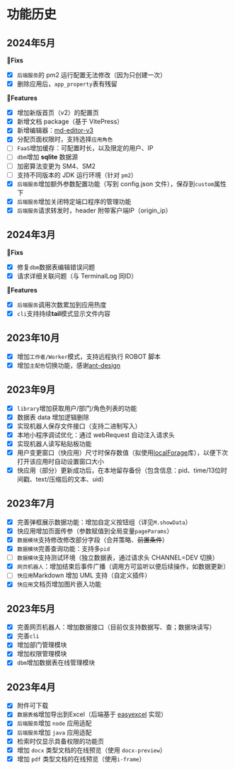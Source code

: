 # 功能历史

## 2024年5月
**🐛Fixs**
- [x] `后端服务`的 pm2 运行配置无法修改（因为只创建一次）
- [x] 删除应用后，`app_property`表有残留

**🌟Features**
- [x] 增加新版首页（v2）的配置页
- [x] 新增文档 package（基于 VitePress）
- [x] 新增编辑器：[md-editor-v3](https://github.com/imzbf/md-editor-v3)
- [x] 分配页面权限时，支持选择`应用角色`
- [ ] `FaaS`增加缓存：可配置时长，以及限定的用户、IP
- [ ] `dbm`增加 **sqlite** 数据源
- [ ] 加密算法变更为 SM4、SM2
- [ ] 支持不同版本的 JDK 运行环境（针对 `pm2`）
- [x] `后端服务`增加额外参数配置功能（写到 config.json 文件），保存到`custom`属性下
- [x] `后端服务`增加关闭特定端口程序的管理功能
- [x] `后端服务`请求转发时，header 附带客户端IP（origin_ip）

## 2024年3月

**🐛Fixs**
- [x] 修复`dbm`数据表编辑错误问题
- [x] 请求详细关联问题（与 TerminalLog 同ID）

**🌟Features**
- [x] `后端服务`调用次数累加到应用热度
- [x] `cli`支持持续**tail**模式显示文件内容

## 2023年10月

- [x] 增加`工作者/Worker`模式，支持远程执行 ROBOT 脚本
- [x] 增加`主配色`切换功能，感谢[ant-design](https://ant-design.antgroup.com/docs/spec/colors-cn)

## 2023年9月

- [x] `library`增加获取用户/部门/角色列表的功能
- [x] 数据表 data 增加逻辑删除
- [x] 实现机器人保存文件接口（支持二进制写入）
- [x] 本地小程序调试优化：通过 webRequest 自动注入请求头
- [x] 实现机器人读写粘贴板功能
- [x] 用户变更窗口（快应用）尺寸时保存数值（拟使用[localForage](https://github.com/localForage/localForage)库），以便下次打开该应用时自动设置窗口大小
- [x] 快应用（部分）更新成功后，在本地留存备份（包含信息：pid、time/13位时间戳、text/压缩后的文本、uid）

## 2023年7月

- [x] 完善弹框展示数据功能：增加自定义按钮组（详见`M.showData`）
- [x] 快应用增加页面传参（参数赋值到全局变量`pageParams`）
- [x] `数据模块`支持修改修改部分字段（合并策略、~~前置条件~~）
- [x] `数据模块`完善查询功能：支持多`pid`
- [ ] `数据模块`支持测试环境（独立数据表，通过请求头 CHANNEL=DEV 切换）
- [x] `网页机器人`：增加结束后事件广播（调用方可监听以便后续操作，如数据更新）
- [ ] `快应用`Markdown 增加 UML 支持（自定义插件）
- [x] `快应用`文档页增加图片嵌入功能

## 2023年5月

- [x] 完善网页机器人：增加数据接口（目前仅支持数据写、查；数据块读写）
- [x] 完善`cli`
- [x] 增加部门管理模块
- [x] 增加权限管理模块
- [x] `dbm`增加数据表在线管理模块

## 2023年4月

- [x] 附件可下载
- [x] `数据表格`增加导出到Excel（后端基于 [easyexcel](https://github.com/alibaba/easyexcel) 实现）
- [x] `后端服务`增加 `node` 应用适配
- [x] `后端服务`增加 `java` 应用适配
- [x] 检索时仅显示具备权限的功能页
- [x] 增加 `docx` 类型文档的在线预览（使用 `docx-preview`）
- [x] 增加 `pdf` 类型文档的在线预览（使用`i-frame`）
